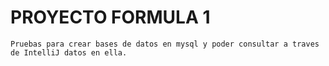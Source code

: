 # PROYECTO FORMULA 1 

    Pruebas para crear bases de datos en mysql y poder consultar a traves de IntelliJ datos en ella.